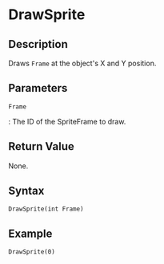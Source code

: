 # DrawSprite

## Description
Draws `Frame` at the object's X and Y position.

## Parameters
`Frame`

:   The ID of the SpriteFrame to draw.

## Return Value
None.

## Syntax
```
DrawSprite(int Frame)
```

## Example
```
DrawSprite(0)
```
